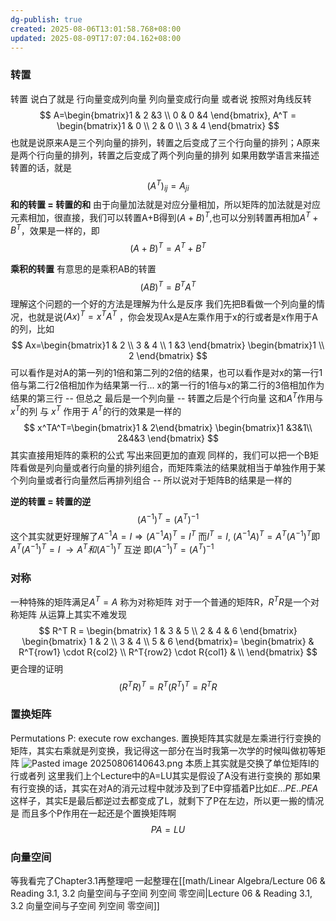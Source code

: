```yaml
---
dg-publish: true
created: 2025-08-06T13:01:58.768+08:00
updated: 2025-08-09T17:07:04.162+08:00
---
```


### 转置
转置 说白了就是 行向量变成列向量 列向量变成行向量 或者说 按照对角线反转
$$
A=\begin{bmatrix}1 & 2 &3 \\ 0 & 0 &4  \end{bmatrix},
A^T = \begin{bmatrix}1 & 0 \\ 2 & 0 \\  3 & 4 \end{bmatrix}
$$
也就是说原来A是三个列向量的排列，转置之后变成了三个行向量的排列；A原来是两个行向量的排列，转置之后变成了两个列向量的排列
如果用数学语言来描述转置的话，就是
$$
(A^T)_{ij} = A_{ji}
$$
**和的转置 = 转置的和**
由于向量加法就是对应分量相加，所以矩阵的加法就是对应元素相加，很直接，我们可以转置A+B得到$(A+B)^T$,也可以分别转置再相加$A^T+B^T$，效果是一样的，即
$$
(A+B)^T = A^T+B^T
$$

**乘积的转置**
有意思的是乘积AB的转置
$$
(AB)^T = B^TA^T
$$
理解这个问题的一个好的方法是理解为什么是反序
我们先把B看做一个列向量的情况，也就是说$(Ax)^T = x^TA^T$ ，你会发现Ax是A左乘作用于x的行或者是x作用于A的列，比如
$$
Ax=\begin{bmatrix}1 & 2 \\ 3 & 4 \\ 1 &3  \end{bmatrix}
\begin{bmatrix}1 \\ 2 \end{bmatrix}
$$
可以看作是对A的第一列的1倍和第二列的2倍的结果，也可以看作是对x的第一行1倍与第二行2倍相加作为结果第一行... x的第一行的1倍与x的第二行的3倍相加作为结果的第三行 -- 但总之 最后是一个列向量 -- 转置之后是个行向量
这和$A^T$作用与$x^T$的列 与 $x^T$ 作用于 $A^T$的行的效果是一样的
$$
x^TA^T=\begin{bmatrix}1 & 2\end{bmatrix}
\begin{bmatrix}1 &3&1\\ 2&4&3 \end{bmatrix}
$$
其实直接用矩阵的乘积的公式 写出来回更加的直观
同样的，我们可以把一个B矩阵看做是列向量或者行向量的排列组合，而矩阵乘法的结果就相当于单独作用于某个列向量或者行向量然后再排列组合 -- 所以说对于矩阵B的结果是一样的

**逆的转置 = 转置的逆**
$$
(A^{-1})^T = (A^T)^{-1}
$$
这个其实就更好理解了$A^{-1}A=I \Rightarrow (A^{-1}A)^T=I^T$
而$I^T=I$, $(A^{-1}A)^T = A^T(A^{-1})^T$即 $A^T(A^{-1})^T = I$
$\rightarrow A^T和(A^{-1})^T$ 互逆 即$(A^{-1})^T = (A^T)^{-1}$

### 对称
一种特殊的矩阵满足$A^T = A$ 称为对称矩阵
对于一个普通的矩阵R，$R^TR$是一个对称矩阵
从运算上其实不难发现
$$
R^T R = \begin{bmatrix}
1 & 3 & 5 \\
2 & 4 & 6
\end{bmatrix}
\begin{bmatrix}
1 & 2 \\
3 & 4 \\
5 & 6
\end{bmatrix}=
\begin{bmatrix}
& R^T{row1} \cdot R{col2}  \\
R^T{row2} \cdot R{col1} & \\
\end{bmatrix}
$$
更合理的证明
$$
(R^TR)^T
=R^T(R^T)^T
=R^TR
$$

### 置换矩阵
Permutations P: execute row exchanges.
置换矩阵其实就是左乘进行行变换的矩阵，其实右乘就是列变换，我记得这一部分在当时我第一次学的时候叫做初等矩阵
![Pasted image 20250806140643.png](/img/user/accessory/Pasted%20image%2020250806140643.png)
本质上其实就是交换了单位矩阵I的行或者列
这里我们上个Lecture中的A=LU其实是假设了A没有进行变换的
那如果有行变换的话，其实在对A的消元过程中就涉及到了E中穿插着P比如$E...PE..PEA$这样子，其实E是最后都逆过去都变成了L，就剩下了P在左边，所以更一搬的情况是 而且多个P作用在一起还是个置换矩阵啊
$$
PA=LU
$$
### 向量空间
等我看完了Chapter3.1再整理吧
一起整理在[[math/Linear Algebra/Lecture 06 & Reading 3.1, 3.2 向量空间与子空间 列空间 零空间\|Lecture 06 & Reading 3.1, 3.2 向量空间与子空间 列空间 零空间]]